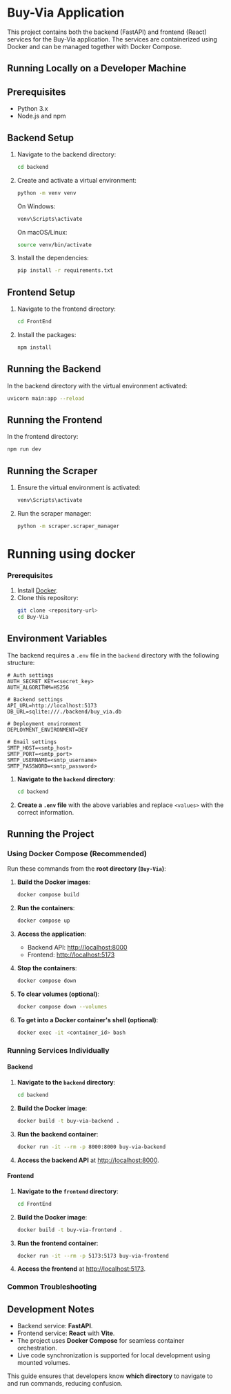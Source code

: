 # Buy-Via Application

This project contains both the backend (FastAPI) and frontend (React) services for the Buy-Via application. The services are containerized using Docker and can be managed together with Docker Compose.

## Running Locally on a Developer Machine

## Prerequisites

- Python 3.x
- Node.js and npm

## Backend Setup

1. Navigate to the backend directory:

    ```bash
    cd backend
    ```

2. Create and activate a virtual environment:

    ```bash
    python -m venv venv
    ```

    On Windows:

    ```bash
    venv\Scripts\activate
    ```

    On macOS/Linux:

    ```bash
    source venv/bin/activate
    ```

3. Install the dependencies:

    ```bash
    pip install -r requirements.txt
    ```

## Frontend Setup

1. Navigate to the frontend directory:

    ```bash
    cd FrontEnd
    ```

2. Install the packages:

    ```bash
    npm install
    ```

## Running the Backend

In the backend directory with the virtual environment activated:

```bash
uvicorn main:app --reload
```

## Running the Frontend

In the frontend directory:

```bash
npm run dev
```

## Running the Scraper

1. Ensure the virtual environment is activated:

    ```bash
    venv\Scripts\activate
    ```

2. Run the scraper manager:

    ```bash
    python -m scraper.scraper_manager
    ```

# Running using docker

### Prerequisites
1. Install [Docker](https://docs.docker.com/get-docker/).
2. Clone this repository:
    ```bash
    git clone <repository-url>
    cd Buy-Via
    ```

## Environment Variables
The backend requires a `.env` file in the `backend` directory with the following structure:

```plaintext
# Auth settings
AUTH_SECRET_KEY=<secret_key>
AUTH_ALGORITHM=HS256

# Backend settings
API_URL=http://localhost:5173
DB_URL=sqlite:///./backend/buy_via.db

# Deployment environment
DEPLOYMENT_ENVIRONMENT=DEV

# Email settings
SMTP_HOST=<smtp_host>
SMTP_PORT=<smtp_port>
SMTP_USERNAME=<smtp_username>
SMTP_PASSWORD=<smtp_password>

```

1. **Navigate to the `backend` directory**:
    ```bash
    cd backend
    ```

2. **Create a `.env` file** with the above variables and replace `<values>` with the correct information.

## Running the Project

### Using Docker Compose (Recommended)
Run these commands from the **root directory (`Buy-Via`)**:

1. **Build the Docker images**:
    ```bash
    docker compose build
    ```

2. **Run the containers**:
    ```bash
    docker compose up
    ```

3. **Access the application**:
    - Backend API: [http://localhost:8000](http://localhost:8000)
    - Frontend: [http://localhost:5173](http://localhost:5173)

4. **Stop the containers**:
    ```bash
    docker compose down
    ```

5. **To clear volumes (optional)**:
    ```bash
    docker compose down --volumes
    ```
6. **To get into a Docker container's shell (optional)**:
    ```bash
    docker exec -it <container_id> bash
    ```

### Running Services Individually

#### Backend

1. **Navigate to the `backend` directory**:
    ```bash
    cd backend
    ```

2. **Build the Docker image**:
    ```bash
    docker build -t buy-via-backend .
    ```

3. **Run the backend container**:
    ```bash
    docker run -it --rm -p 8000:8000 buy-via-backend
    ```

4. **Access the backend API** at [http://localhost:8000](http://localhost:8000).

#### Frontend

1. **Navigate to the `frontend` directory**:
    ```bash
    cd FrontEnd
    ```

2. **Build the Docker image**:
    ```bash
    docker build -t buy-via-frontend .
    ```

3. **Run the frontend container**:
    ```bash
    docker run -it --rm -p 5173:5173 buy-via-frontend
    ```

4. **Access the frontend** at [http://localhost:5173](http://localhost:5173).

### Common Troubleshooting

## Development Notes

- Backend service: **FastAPI**.
- Frontend service: **React** with **Vite**.
- The project uses **Docker Compose** for seamless container orchestration.
- Live code synchronization is supported for local development using mounted volumes.

This guide ensures that developers know **which directory** to navigate to and run commands, reducing confusion.
